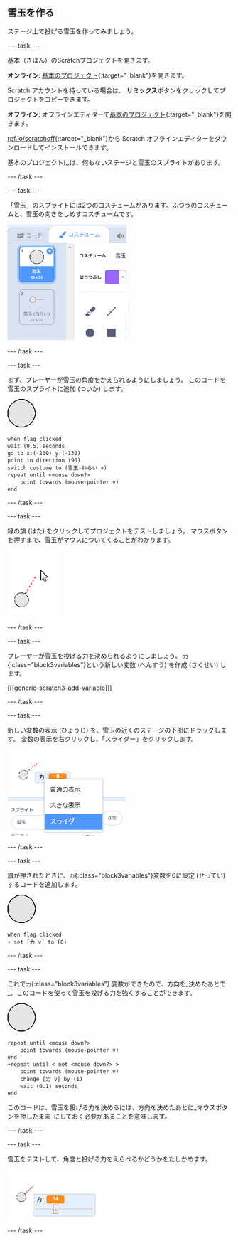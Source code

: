 ## 雪玉を作る

ステージ上で投げる雪玉を作ってみましょう。

--- task ---

基本（きほん）のScratchプロジェクトを開きます。

**オンライン**: [基本のプロジェクト](https://scratch.mit.edu/projects/410577607){:target="_blank"}を開きます。

Scratch アカウントを持っている場合は、 **リミックス**ボタンをクリックしてプロジェクトをコピーできます。

**オフライン**: オフラインエディターで[基本のプロジェクト](http://rpf.io/p/ja-JP/snowball-fight-go){:target="_blank"}を開きます。

[rpf.io/scratchoff](http://rpf.io/scratchoff){:target="_blank"}から Scratch オフラインエディターをダウンロードしてインストールできます。

基本のプロジェクトには、何もないステージと雪玉のスプライトがあります。

--- /task ---

--- task ---

「雪玉」のスプライトには2つのコスチュームがあります。ふつうのコスチュームと、雪玉の向きをしめすコスチュームです。

![雪玉のコスチューム](images/snow-costume.png)

--- /task ---

--- task ---

まず、プレーヤーが雪玉の角度をかえられるようにしましょう。 このコードを雪玉のスプライトに追加 (ついか) します。

![雪玉のスプライト](images/snowball-sprite.png)

```blocks3
when flag clicked
wait (0.5) seconds
go to x:(-200) y:(-130)
point in direction (90)
switch costume to (雪玉-ねらい v)
repeat until <mouse down?>
    point towards (mouse-pointer v)
end
```

--- /task ---

--- task ---

緑の旗 (はた) をクリックしてプロジェクトをテストしましょう。 マウスボタンを押すまで、雪玉がマウスについてくることがわかります。

![雪玉 (ねらい) のスプライトがマウスポインターをさしている](images/snow-mouse.png)

--- /task ---

--- task ---

プレーヤーが雪玉を投げる力を決められるようにしましょう。 `力`{:class="block3variables"}という新しい変数 (へんすう) を作成 (さくせい) します。

[[[generic-scratch3-add-variable]]]

--- /task ---

--- task ---

新しい変数の表示 (ひょうじ) を、雪玉の近くのステージの下部にドラッグします。 変数の表示を右クリックし、「スライダー」をクリックします。

![変数をスライダーに変えた](images/snow-slider.png)

--- /task ---

--- task ---

旗が押されたときに、`力`{:class="block3variables"}変数を0に設定 (せってい) するコードを追加します。

![雪玉のスプライト](images/snowball-sprite.png)

```blocks3
when flag clicked
+ set [力 v] to (0)
```

--- /task ---

--- task ---

これで`力`{:class="block3variables"} 変数ができたので、方向を_決めたあとで_、このコードを使って雪玉を投げる力を強くすることができます。

![雪玉のスプライト](images/snowball-sprite.png)

```blocks3
repeat until <mouse down?>
    point towards (mouse-pointer v)
end
+repeat until < not <mouse down?> >
    point towards (mouse-pointer v)
    change [力 v] by (1)
    wait (0.1) seconds
end
```

このコードは、雪玉を投げる力を決めるには、方向を決めたあとに_マウスボタンを押したまま_にしておく必要があることを意味します。

--- /task ---

--- task ---

雪玉をテストして、角度と投げる力をえらべるかどうかをたしかめます。

![雪玉 (ねらい) の横にある、34をしめしている「力」変数](images/snow-test.png)

--- /task ---
